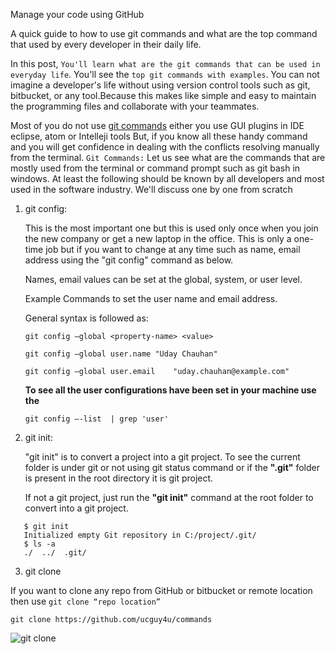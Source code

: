 Manage your code using GitHub

A quick guide to how to use git commands and what are the top command that used by every developer in their daily life.

In this post, `You'll learn what are the git commands that can be used in everyday life`. You'll see the `top git commands with examples`. You can not imagine a developer's life without using version control tools such as git, bitbucket, or any tool.Because this makes like simple and easy to maintain the programming files and collaborate with your teammates.

Most of you do not use [git commands](https://git-scm.com/docs) either you use GUI plugins in IDE eclipse, atom or Intelleji tools
But, if you know all these handy command and you will get confidence in dealing with the conflicts resolving manually from the terminal.
`Git Commands:` Let us see what are the commands that are mostly used from the terminal or command prompt such as git bash in windows. At least the following should be known by all developers and most used in the software industry. We'll discuss one by one from scratch

1. git config:

   This is the most important one but this is used only once when you join the new company or get a new laptop in the office. This is only a one-time job but if you want to change at any time such as name, email address using the "git config" command as below.

   Names, email values can be set at the global, system, or user level.

   Example Commands to set the user name and email address.

   General syntax is followed as:

   `git config –global <property-name> <value>`

   `git config –global user.name "Uday Chauhan"`

   `git config –global user.email    "uday.chauhan@example.com"`

   **To see all the user configurations have been set in    your machine use the**

   `git config –-list  | grep 'user'`

2. git init:

   "git init" is to convert a project into a git project. To see the current folder is under git or not using git status command or if the **".git"** folder is present in the root directory it is git project.

   If not a git project, just run the **"git init"** command at the root folder to convert into a git project.
```
   $ git init
   Initialized empty Git repository in C:/project/.git/
   $ ls -a
   ./  ../  .git/
```
3. git clone

  If you want to clone any repo from GitHub or bitbucket or remote location then use `git clone “repo location”`

  ```git clone https://github.com/ucguy4u/commands```

  ![git clone](../master/img/git_clone.png?raw=true "git clone")
